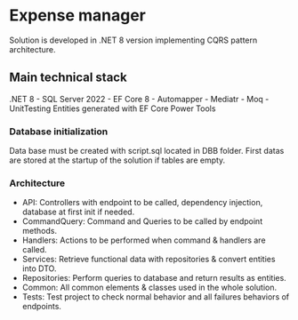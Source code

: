 # Expense manager

Solution is developed in .NET 8 version implementing CQRS pattern architecture.

## Main technical stack
.NET 8 - SQL Server 2022 - EF Core 8 - Automapper - Mediatr - Moq - UnitTesting
Entities generated with EF Core Power Tools

### Database initialization
Data base must be created with script.sql located in DBB folder.
First datas are stored at the startup of the solution if tables are empty.

### Architecture
- API: Controllers with endpoint to be called, dependency injection, database at first init if needed.
- CommandQuery: Command and Queries to be called by endpoint methods.
- Handlers: Actions to be performed when command & handlers are called.
- Services: Retrieve functional data with repositories & convert entities into DTO.
- Repositories: Perform queries to database and return results as entities.
- Common: All common elements & classes used in the whole solution.
- Tests: Test project to check normal behavior and all failures behaviors of endpoints.